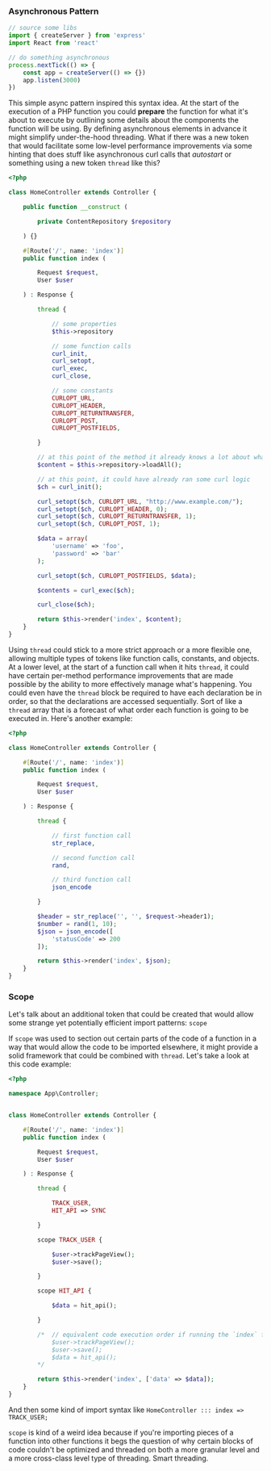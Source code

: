 ### Asynchronous Pattern

```javascript
// source some libs
import { createServer } from 'express'
import React from 'react'

// do something asynchronous
process.nextTick(() => {
    const app = createServer(() => {})
    app.listen(3000)
})
```
This simple async pattern inspired this syntax idea. At the start of the execution of a PHP function you could **prepare** the function for what it's about to execute by outlining some details about the components the function will be using. By defining asynchronous elements in advance it might simplify under-the-hood threading. What if there was a new token that would facilitate some low-level performance improvements via some hinting that does stuff like asynchronous curl calls that *autostart* or something using a new token `thread` like this?

```php
<?php

class HomeController extends Controller {

    public function __construct (

        private ContentRepository $repository

    ) {}

    #[Route('/', name: 'index')]
    public function index (

        Request $request,
        User $user

    ) : Response {

        thread {

            // some properties
            $this->repository

            // some function calls
            curl_init,
            curl_setopt,
            curl_exec,
            curl_close,

            // some constants
            CURLOPT_URL,
            CURLOPT_HEADER,
            CURLOPT_RETURNTRANSFER,
            CURLOPT_POST,
            CURLOPT_POSTFIELDS,

        }

        // at this point of the method it already knows a lot about what is *about* to be executed
        $content = $this->repository->loadAll();

        // at this point, it could have already ran some curl logic
        $ch = curl_init();

        curl_setopt($ch, CURLOPT_URL, "http://www.example.com/");
        curl_setopt($ch, CURLOPT_HEADER, 0);
        curl_setopt($ch, CURLOPT_RETURNTRANSFER, 1);
        curl_setopt($ch, CURLOPT_POST, 1);

        $data = array(
            'username' => 'foo',
            'password' => 'bar'
        );

        curl_setopt($ch, CURLOPT_POSTFIELDS, $data);

        $contents = curl_exec($ch);

        curl_close($ch);

        return $this->render('index', $content);
    }
}
```

Using `thread` could stick to a more strict approach or a more flexible one, allowing multiple types of tokens like function calls, constants, and objects. At a lower level, at the start of a function call when it hits `thread`, it could have certain per-method performance improvements that are made possible by the ability to more effectively manage what's happening. You could even have the `thread` block be required to have each declaration be in order, so that the declarations are accessed sequentially. Sort of like a `thread` array that is a forecast of what order each function is going to be executed in. Here's another example:

```php
<?php

class HomeController extends Controller {

    #[Route('/', name: 'index')]
    public function index (

        Request $request,
        User $user

    ) : Response {

        thread {

            // first function call
            str_replace,

            // second function call
            rand,

            // third function call
            json_encode

        }

        $header = str_replace('', '', $request->header1);
        $number = rand(1, 10);
        $json = json_encode([
            'statusCode' => 200
        ]);

        return $this->render('index', $json);
    }
}
```
### Scope
Let's talk about an additional token that could be created that would allow some strange yet potentially efficient import patterns: `scope`

If `scope` was used to section out certain parts of the code of a function in a way that would allow the code to be imported elsewhere, it might provide a solid framework that could be combined with `thread`. Let's take a look at this code example:

```php
<?php

namespace App\Controller;


class HomeController extends Controller {

    #[Route('/', name: 'index')]
    public function index (

        Request $request,
        User $user

    ) : Response {

    	thread {

    		TRACK_USER,
    		HIT_API => SYNC

    	}

    	scope TRACK_USER {

    		$user->trackPageView();
    		$user->save();

    	}

    	scope HIT_API {

    		$data = hit_api();

    	}

        /*  // equivalent code execution order if running the `index` function
            $user->trackPageView();
            $user->save();
            $data = hit_api();
        */

        return $this->render('index', ['data' => $data]);
    }
}
```

And then some kind of import syntax like `HomeController ::: index => TRACK_USER;`

`scope` is kind of a weird idea because if you're importing pieces of a function into other functions it begs the question of why certain blocks of code couldn't be optimized and threaded on both a more granular level and a more cross-class level type of threading. Smart threading.
